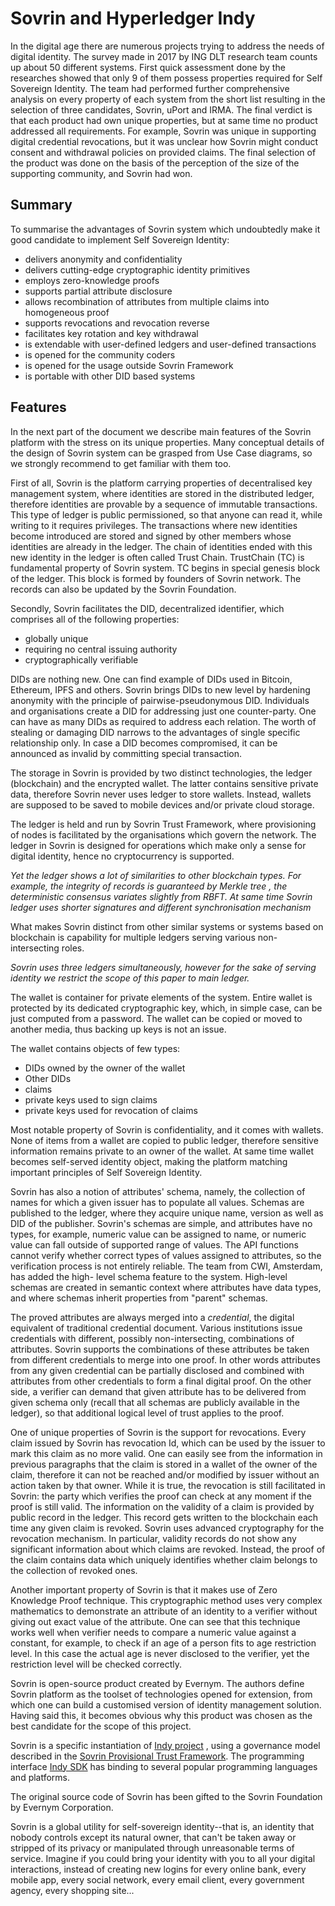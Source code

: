 # Sovrin and Hyperledger Indy

In the digital age there are numerous projects trying to address the needs of digital identity. The survey made in 2017 by ING DLT research team counts up about 50 different systems. First quick assessment done by the researches showed that only 9 of them possess properties required for Self Sovereign Identity. The team had performed further comprehensive analysis on every property of each system from the short list resulting in the selection of three candidates, Sovrin, uPort and IRMA. The final verdict is that each product had own unique properties, but at same time no product addressed all requirements. For example, Sovrin was unique in supporting digital credential revocations, but it was unclear how Sovrin might conduct consent and withdrawal policies on provided claims.
The final selection of the product was done on the basis of the perception of the size of the supporting community, and Sovrin had won.   

## Summary

To summarise the advantages of Sovrin system which undoubtedly make it good candidate to implement Self Sovereign Identity:

- delivers anonymity and confidentiality
- delivers cutting-edge cryptographic identity primitives
- employs zero-knowledge proofs
- supports partial attribute disclosure
- allows recombination of attributes from multiple claims into homogeneous proof
- supports revocations and revocation reverse
- facilitates key rotation and key withdrawal
- is extendable with user-defined ledgers and user-defined transactions
- is opened for the community coders
- is opened for the usage outside Sovrin Framework
- is portable with other DID based systems


## Features

In the next part of the document we describe main features of the Sovrin platform with the stress on its unique properties. Many conceptual details of the design of Sovrin system can be grasped from Use Case diagrams, so we strongly recommend to get familiar with them too.


First of all, Sovrin is the platform carrying properties of decentralised key management system, where identities are stored in the distributed ledger, therefore identities are provable by a sequence of immutable transactions. This type of ledger is public permissioned, so that anyone can read it, while writing to it requires privileges. The transactions where new identities become introduced are stored and signed by other members whose identities are already in the ledger. The chain of identities ended with this new identity in the ledger is often called Trust Chain. TrustChain (TC) is fundamental property of Sovrin system. TC begins in special genesis block of the ledger. This block is formed by founders of Sovrin network. The records can also be updated by the Sovrin Foundation.


Secondly, Sovrin facilitates the DID, decentralized identifier, which comprises all of the following properties:

- globally unique
- requiring no central issuing authority
- cryptographically verifiable

DIDs are nothing new. One can find example of DIDs used in Bitcoin, Ethereum, IPFS and others. Sovrin brings DIDs to new level by hardening anonymity with the principle of pairwise-pseudonymous DID. Individuals and organisations create a DID for addressing just one counter-party. One can have as many DIDs as required to address each relation. The worth of stealing or damaging DID narrows to the advantages of single specific relationship only. In case a DID becomes compromised, it can be announced as invalid by committing special transaction.

The storage in Sovrin is provided by two distinct technologies, the ledger (blockchain) and the encrypted wallet. The latter contains sensitive private data, therefore Sovrin never uses ledger to store wallets. Instead, wallets are supposed to be saved to mobile devices and/or private cloud storage.  

The ledger is held and run by Sovrin Trust Framework, where provisioning of nodes is facilitated by the organisations which govern the network. The ledger in Sovrin is designed for operations which make only a sense for digital identity, hence no cryptocurrency is supported.

_Yet the ledger shows a lot of similarities to other blockchain types. For example, the integrity of records is guaranteed by Merkle tree , the deterministic consensus variates slightly from  RBFT. At same time Sovrin ledger uses shorter signatures and different synchronisation mechanism_

What makes Sovrin distinct from other similar systems or systems based on blockchain  is capability for multiple ledgers serving various non-intersecting roles.

_Sovrin uses three ledgers simultaneously, however for the sake of serving identity we restrict the scope of this paper to main ledger._

The wallet is container for private elements of the system. Entire wallet is protected by its dedicated cryptographic key, which, in simple case, can be just computed from a password. The wallet can be copied or moved to another media, thus backing up keys is not an issue.


The wallet contains objects of few types:

- DIDs owned by the owner of the wallet
- Other DIDs
- claims
- private keys used to sign claims
- private keys used for revocation of claims

Most notable property of Sovrin is confidentiality, and it comes with wallets. None of items from a wallet are  copied to public ledger, therefore sensitive information remains private to an owner of the wallet. At same time wallet becomes self-served identity object, making the platform matching important principles of Self Sovereign Identity.

Sovrin has also a notion of attributes' schema, namely, the collection of names for which a given issuer has to populate
all values. Schemas are published to the ledger, where they acquire unique name, version as well as DID of the publisher. Sovrin's schemas are simple, and attributes have no types, for example, numeric value can be assigned to name, or numeric value can fall outside of supported range of values. The API functions cannot verify whether correct types of values assigned to attributes, so the verification process is not entirely reliable. The team from CWI, Amsterdam, has added the high- level schema feature to the system. High-level schemas are created in semantic context where attributes have data types, and where schemas inherit properties from "parent" schemas.

The proved attributes are always merged into a *credential*, the digital equivalent of traditional credential document. Various institutions issue credentials with different, possibly non-intersecting, combinations of attributes. Sovrin supports the combinations of these attributes be taken from different credentials to merge into one proof. In other words attributes from any given credential can be partially disclosed and combined with attributes from other credentials to form a final digital proof. On the other side, a verifier can demand that given attribute has to be delivered from given schema only (recall that all schemas are publicly available in the ledger), so that additional logical level of trust applies to the proof.

One of unique properties of Sovrin is the support for revocations. Every claim issued by Sovrin has revocation Id, which can be used by the issuer to mark this claim as no more valid. One can easily see from the information in previous paragraphs that the claim is stored in a wallet of the owner of the claim, therefore it can not be reached and/or modified by issuer without an action taken by that owner. While it is true, the revocation is still facilitated in Sovrin: the party which verifies the proof can check at any moment if the proof is still valid. The information on the validity of a claim is provided by public record in the ledger. This record gets written to the blockchain each time any given claim is revoked. Sovrin uses advanced cryptography for the revocation mechanism. In particular, validity records do not show any significant information about which claims are revoked. Instead, the proof of the claim contains data which uniquely identifies whether claim belongs to the collection of revoked ones.  

Another important property of Sovrin is that it makes use of Zero Knowledge Proof technique. This cryptographic method uses very complex mathematics to demonstrate an attribute of an identity to a verifier without giving out exact value of the attribute. One can see that this technique works well when verifier needs to compare a numeric value against a constant, for example, to check if an age of a person fits to age restriction level. In this case the actual age is never disclosed to the verifier, yet the restriction level will be checked correctly.



Sovrin is open-source product created by Evernym. The authors define Sovrin platform as the toolset of technologies opened for extension, from which one can build a customised version of identity management solution. Having said this, it becomes obvious why this product was chosen as the best candidate for the scope of this project.


Sovrin is a specific instantiation of [Indy project](https://github.com/hyperledger/indy-node) , using a governance model described in the [Sovrin Provisional Trust Framework](http://bit.ly/svrn-ptrustfw). The  programming interface [Indy SDK](https://github.com/hyperledger/indy-sdk) has binding to several popular programming languages and platforms.


The original source code of Sovrin has been gifted to the Sovrin Foundation by Evernym Corporation.


Sovrin is a global utility for self-sovereign identity--that is, an identity that nobody controls except its natural owner, that can't be taken away or stripped of its privacy or manipulated through unreasonable terms of service. Imagine if you could bring your identity with you to all your digital interactions, instead of creating new logins for every online bank, every mobile app, every social network, every email client, every government agency, every shopping site...
